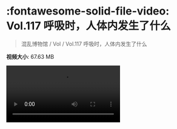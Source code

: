 # :fontawesome-solid-file-video: Vol.117 呼吸时，人体内发生了什么

> 混乱博物馆 / Vol / Vol.117 呼吸时，人体内发生了什么

**视频大小**: 67.63 MB

<div class="video"><video src="https://file.hsyhx.top/archive/混乱博物馆/Vol/Vol.117 呼吸时，人体内发生了什么.mp4" controls preload>🤔 您的浏览器不支持 video 标签</video></div>